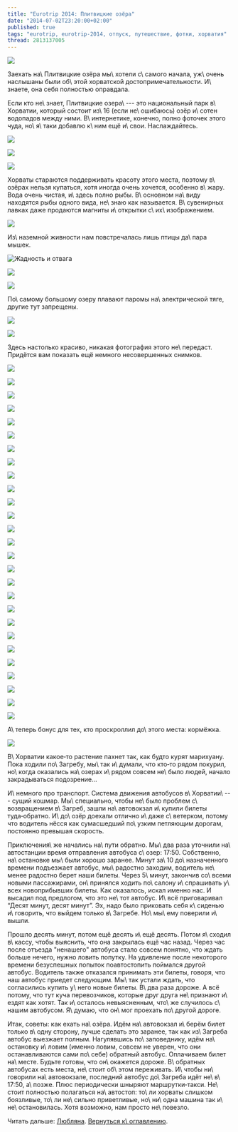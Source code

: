 ```yaml
---
title: "Eurotrip 2014: Плитвицкие озёра"
date: "2014-07-02T23:20:00+02:00"
published: true
tags: "eurotrip, eurotrip-2014, отпуск, путешествие, фотки, хорватия"
thread: 2813137005
---
```


![](/images/travel/2014-06-eurotrip/plitvice-cover.jpg)

Заехать на\ Плитвицкие озёра мы\ хотели с\ самого начала, уж\ очень наслышаны были об\ этой хорватской 
достопримечательности. И\ знаете, она себя полностью оправдала.

<!--more-->

Если кто не\ знает, Плитвицкие озера\ --- это национальный парк в\ Хорватии, который состоит из\ 16 (если не\ ошибаюсь) 
озёр и\ сотен водопадов между ними. В\ интернетике, конечно, полно фоточек этого чуда, но\ я\ таки добавлю к\ ним ещё 
и\ свои. Наслаждайтесь.

![](/images/travel/2014-06-eurotrip/plitvice-lakes-1.jpg)

![](/images/travel/2014-06-eurotrip/plitvice-lakes-2.jpg)

![](/images/travel/2014-06-eurotrip/plitvice-lakes-3.jpg)

Хорваты стараются поддерживать красоту этого места, поэтому в\ озёрах нельзя купаться, хотя иногда очень хочется, 
особенно в\ жару. Вода очень чистая, и\ здесь полно рыбы. В\ основном на\ виду находятся рыбы одного вида, не\ знаю как 
называется. В\ сувенирных лавках даже продаются магниты и\ открытки с\ их\ изображением. 

![](/images/travel/2014-06-eurotrip/plitvice-fish.jpg)

Из\ наземной живности нам повстречалась лишь птицы да\ пара мышек.

![Жадность и отвага](/images/travel/2014-06-eurotrip/plitvice-mouse-1.jpg "Жадность и отвага")

![](/images/travel/2014-06-eurotrip/plitvice-duck.jpg)

![](/images/travel/2014-06-eurotrip/plitvice-mouse-2.jpg)

По\ самому большому озеру плавают паромы на\ электрической тяге, другие тут запрещены.

![](/images/travel/2014-06-eurotrip/plitvice-ships-1.jpg)

![](/images/travel/2014-06-eurotrip/plitvice-ships-2.jpg)

Здесь настолько красиво, никакая фотография этого не\ передаст. Придётся вам показать ещё немного несовершенных снимков.

![](/images/travel/2014-06-eurotrip/plitvice-beauty-1.jpg)

![](/images/travel/2014-06-eurotrip/plitvice-beauty-2.jpg)

![](/images/travel/2014-06-eurotrip/plitvice-beauty-3.jpg)

![](/images/travel/2014-06-eurotrip/plitvice-beauty-4.jpg)

![](/images/travel/2014-06-eurotrip/plitvice-beauty-5.jpg)

![](/images/travel/2014-06-eurotrip/plitvice-beauty-6.jpg)

![](/images/travel/2014-06-eurotrip/plitvice-beauty-7.jpg)

![](/images/travel/2014-06-eurotrip/plitvice-beauty-8.jpg)

![](/images/travel/2014-06-eurotrip/plitvice-beauty-9.jpg)

![](/images/travel/2014-06-eurotrip/plitvice-beauty-10.jpg)

![](/images/travel/2014-06-eurotrip/plitvice-beauty-11.jpg)

![](/images/travel/2014-06-eurotrip/plitvice-beauty-12.jpg)

![](/images/travel/2014-06-eurotrip/plitvice-beauty-13.jpg)

![](/images/travel/2014-06-eurotrip/plitvice-beauty-14.jpg)

![](/images/travel/2014-06-eurotrip/plitvice-beauty-15.jpg)

![](/images/travel/2014-06-eurotrip/plitvice-beauty-16.jpg)

![](/images/travel/2014-06-eurotrip/plitvice-beauty-17.jpg)

![](/images/travel/2014-06-eurotrip/plitvice-beauty-18.jpg)

![](/images/travel/2014-06-eurotrip/plitvice-beauty-19.jpg)

![](/images/travel/2014-06-eurotrip/plitvice-beauty-20.jpg)

![](/images/travel/2014-06-eurotrip/plitvice-beauty-21.jpg)

![](/images/travel/2014-06-eurotrip/plitvice-beauty-22.jpg)

![](/images/travel/2014-06-eurotrip/plitvice-beauty-23.jpg)

![](/images/travel/2014-06-eurotrip/plitvice-beauty-24.jpg)

![](/images/travel/2014-06-eurotrip/plitvice-beauty-25.jpg)

![](/images/travel/2014-06-eurotrip/plitvice-beauty-26.jpg)

![](/images/travel/2014-06-eurotrip/plitvice-beauty-27.jpg)

А\ теперь бонус для тех, кто проскроллил до\ этого места: кормёжка.

![](http://www.youtube.com/watch?v=CI7Yldci33I)

В\ Хорватии какое&#8209;то растение пахнет так, как будто курят марихуану. Пока ходили по\ Загребу, мы\ так и\ думали, 
что кто&#8209;то рядом покурил, но\ когда оказались на\ озерах и\ рядом совсем не\ было людей, начало закрадываться 
подозрение...

И\ немного про транспорт. Система движения автобусов в\ Хорватии\ --- сущий кошмар. Мы\ специально, чтобы не\ было 
проблем с\ возвращением в\ Загреб, зашли на\ автовокзал и\ купили билеты туда&#8209;обратно. И\ до\ озёр доехали отлично 
и\ даже с\ ветерком, потому что водитель нёсся как сумасшедший по\ узким петляющим дорогам, постоянно превышая скорость.

Приключения\ же начались на\ пути обратно. Мы\ два раза уточнили на\ автостанции время отправления автобуса с\ озер: 
17:50. Собственно, на\ остановке мы\ были хорошо заранее. Минут за\ 10 до\ назначенного времени подъезжает автобус, 
мы\ радостно заходим, водитель не\ менее радостно берет наши билеты. Через 5\ минут, закончив со\ всеми новыми 
пассажирами, он\ принялся ходить по\ салону и\ спрашивать у\ всех новоприбывших билеты. Как оказалось, искал именно нас.
И высадил под предлогом, что это не\ тот автобус. И\ всё приговаривал “Десят минут, десят минут”. Эх, надо было 
приковать себя к\ сиденью и\ говорить, что выйдем только в\ Загребе. Но\ мы\ ему поверили и\ вышли. 

Прошло десять минут, потом ещё десять и\ ещё десять. Потом я\ сходил в\ кассу, чтобы выяснить, что она закрылась ещё час 
назад. Через час после отъезда "ненашего" автобуса стало совсем понятно, что ждать больше нечего, нужно ловить попутку. 
На удивление после некоторого времени безуспешных попыток поавтостопить поймался другой автобус. Водитель также 
отказался принимать эти билеты, говоря, что наш автобус приедет следующим. Мы\ так устали ждать, что согласились купить 
у\ него новые билеты. В\ два раза дороже. А всё потому, что тут куча перевозчиков, которые друг друга не\ признают 
и\ ездят как хотят. Так и\ осталось невыясненным, что\ же случилось с\ нашим автобусом. Я\ думаю, что он\ мог проехать 
по\ другой дороге.

Итак, советы: как ехать на\ озёра. Идём на\ автовокзал и\ берём билет только в\ одну сторону, лучше сделать это заранее, 
так как из\ Загреба автобус выезжает полным. Нагулявшись по\ заповеднику, идём на\ остановку и\ ловим (именно ловим, 
совсем не уверен, что они останавливаются сами по\ себе) обратный автобус. Оплачиваем билет на\ месте. Будьте готовы, 
что он\ окажется дороже. В\ обратных автобусах есть места, не\ стоит об\ этом переживать. И\ чтобы ни\ говорили 
на\ автовокзале, последний автобус до\ Загреба идёт не\ в\ 17:50, а\ позже. Плюс периодически шныряют 
маршрутки&#8209;такси. Не\ стоит полностью полагаться на\ автостоп: то\ ли хорваты слишком боязливые, то\ ли не\ сильно 
приветливые, но\ ни\ одна машина так и\ не\ остановилась. Хотя возможно, нам просто не\ повезло.

Читать дальше: [Любляна](/post/eurotrip-2014-ljubljana/). [Вернуться к\ оглавлению](/post/eurotrip-2014/).
